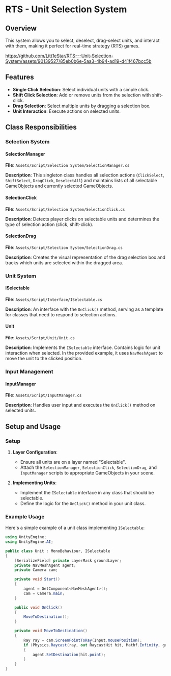 # RTS - Unit Selection System

## Overview

This system allows you to select, deselect, drag-select units, and interact with them, making it perfect for real-time strategy (RTS) games.

https://github.com/Litt1eStar/RTS---Unit-Selection-System/assets/90139527/85eb0b6e-5aa3-4b94-ad19-d41f467bcc5b



## Features

- **Single Click Selection**: Select individual units with a simple click.
- **Shift Click Selection**: Add or remove units from the selection with shift-click.
- **Drag Selection**: Select multiple units by dragging a selection box.
- **Unit Interaction**: Execute actions on selected units.

## Class Responsibilities

### Selection System

#### SelectionManager
**File**: `Assets/Script/Selection System/SelectionManager.cs`

**Description**: 
This singleton class handles all selection actions (`ClickSelect`, `ShiftSelect`, `DragClick`, `DeselectAll`) and maintains lists of all selectable GameObjects and currently selected GameObjects.

#### SelectionClick
**File**: `Assets/Script/Selection System/SelectionClick.cs`

**Description**: 
Detects player clicks on selectable units and determines the type of selection action (click, shift-click).

#### SelectionDrag
**File**: `Assets/Script/Selection System/SelectionDrag.cs`

**Description**: 
Creates the visual representation of the drag selection box and tracks which units are selected within the dragged area.

### Unit System

#### ISelectable
**File**: `Assets/Script/Interface/ISelectable.cs`

**Description**: 
An interface with the `OnClick()` method, serving as a template for classes that need to respond to selection actions.

#### Unit
**File**: `Assets/Script/Unit/Unit.cs`

**Description**: 
Implements the `ISelectable` interface. Contains logic for unit interaction when selected. In the provided example, it uses `NavMeshAgent` to move the unit to the clicked position.

### Input Management

#### InputManager
**File**: `Assets/Script/InputManager.cs`

**Description**: 
Handles user input and executes the `OnClick()` method on selected units.

## Setup and Usage

### Setup

1. **Layer Configuration**:
   - Ensure all units are on a layer named "Selectable".
   - Attach the `SelectionManager`, `SelectionClick`, `SelectionDrag`, and `InputManager` scripts to appropriate GameObjects in your scene.

2. **Implementing Units**:
   - Implement the `ISelectable` interface in any class that should be selectable.
   - Define the logic for the `OnClick()` method in your unit class.

### Example Usage

Here's a simple example of a unit class implementing `ISelectable`:

```csharp
using UnityEngine;
using UnityEngine.AI;

public class Unit : MonoBehaviour, ISelectable
{
    [SerializeField] private LayerMask groundLayer;
    private NavMeshAgent agent;
    private Camera cam;

    private void Start()
    {
        agent = GetComponent<NavMeshAgent>();
        cam = Camera.main;
    }

    public void OnClick()
    {
        MoveToDestination();
    }

    private void MoveToDestination()
    {
        Ray ray = cam.ScreenPointToRay(Input.mousePosition);
        if (Physics.Raycast(ray, out RaycastHit hit, Mathf.Infinity, groundLayer))
        {
            agent.SetDestination(hit.point);
        }
    }
}
